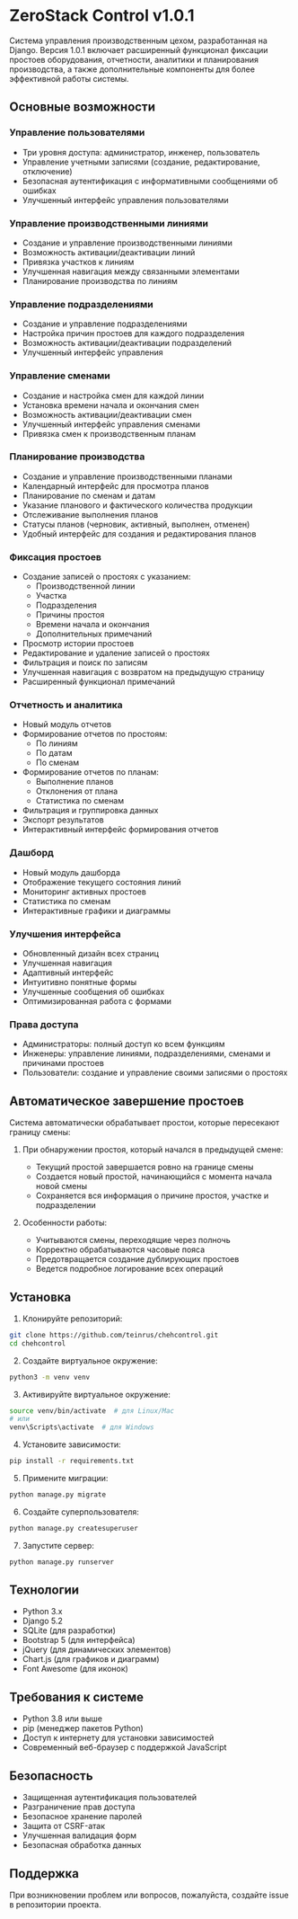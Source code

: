 # ZeroStack Control v1.0.1

Система управления производственным цехом, разработанная на Django. Версия 1.0.1 включает расширенный функционал фиксации простоев оборудования, отчетности, аналитики и планирования производства, а также дополнительные компоненты для более эффективной работы системы.

## Основные возможности

### Управление пользователями
- Три уровня доступа: администратор, инженер, пользователь
- Управление учетными записями (создание, редактирование, отключение)
- Безопасная аутентификация с информативными сообщениями об ошибках
- Улучшенный интерфейс управления пользователями

### Управление производственными линиями
- Создание и управление производственными линиями
- Возможность активации/деактивации линий
- Привязка участков к линиям
- Улучшенная навигация между связанными элементами
- Планирование производства по линиям

### Управление подразделениями
- Создание и управление подразделениями
- Настройка причин простоев для каждого подразделения
- Возможность активации/деактивации подразделений
- Улучшенный интерфейс управления

### Управление сменами
- Создание и настройка смен для каждой линии
- Установка времени начала и окончания смен
- Возможность активации/деактивации смен
- Улучшенный интерфейс управления сменами
- Привязка смен к производственным планам

### Планирование производства
- Создание и управление производственными планами
- Календарный интерфейс для просмотра планов
- Планирование по сменам и датам
- Указание планового и фактического количества продукции
- Отслеживание выполнения планов
- Статусы планов (черновик, активный, выполнен, отменен)
- Удобный интерфейс для создания и редактирования планов

### Фиксация простоев
- Создание записей о простоях с указанием:
  - Производственной линии
  - Участка
  - Подразделения
  - Причины простоя
  - Времени начала и окончания
  - Дополнительных примечаний
- Просмотр истории простоев
- Редактирование и удаление записей о простоях
- Фильтрация и поиск по записям
- Улучшенная навигация с возвратом на предыдущую страницу
- Расширенный функционал примечаний

### Отчетность и аналитика
- Новый модуль отчетов
- Формирование отчетов по простоям:
  - По линиям
  - По датам
  - По сменам
- Формирование отчетов по планам:
  - Выполнение планов
  - Отклонения от плана
  - Статистика по сменам
- Фильтрация и группировка данных
- Экспорт результатов
- Интерактивный интерфейс формирования отчетов

### Дашборд
- Новый модуль дашборда
- Отображение текущего состояния линий
- Мониторинг активных простоев
- Статистика по сменам
- Интерактивные графики и диаграммы

### Улучшения интерфейса
- Обновленный дизайн всех страниц
- Улучшенная навигация
- Адаптивный интерфейс
- Интуитивно понятные формы
- Улучшенные сообщения об ошибках
- Оптимизированная работа с формами

### Права доступа
- Администраторы: полный доступ ко всем функциям
- Инженеры: управление линиями, подразделениями, сменами и причинами простоев
- Пользователи: создание и управление своими записями о простоях

## Автоматическое завершение простоев

Система автоматически обрабатывает простои, которые пересекают границу смены:

1. При обнаружении простоя, который начался в предыдущей смене:
   - Текущий простой завершается ровно на границе смены
   - Создается новый простой, начинающийся с момента начала новой смены
   - Сохраняется вся информация о причине простоя, участке и подразделении

2. Особенности работы:
   - Учитываются смены, переходящие через полночь
   - Корректно обрабатываются часовые пояса
   - Предотвращается создание дублирующих простоев
   - Ведется подробное логирование всех операций

## Установка

1. Клонируйте репозиторий:
```bash
git clone https://github.com/teinrus/chehcontrol.git
cd chehcontrol
```

2. Создайте виртуальное окружение:
```bash
python3 -m venv venv
```

3. Активируйте виртуальное окружение:
```bash
source venv/bin/activate  # для Linux/Mac
# или
venv\Scripts\activate  # для Windows
```

4. Установите зависимости:
```bash
pip install -r requirements.txt
```

5. Примените миграции:
```bash
python manage.py migrate
```

6. Создайте суперпользователя:
```bash
python manage.py createsuperuser
```

7. Запустите сервер:
```bash
python manage.py runserver
```

## Технологии

- Python 3.x
- Django 5.2
- SQLite (для разработки)
- Bootstrap 5 (для интерфейса)
- jQuery (для динамических элементов)
- Chart.js (для графиков и диаграмм)
- Font Awesome (для иконок)

## Требования к системе

- Python 3.8 или выше
- pip (менеджер пакетов Python)
- Доступ к интернету для установки зависимостей
- Современный веб-браузер с поддержкой JavaScript

## Безопасность

- Защищенная аутентификация пользователей
- Разграничение прав доступа
- Безопасное хранение паролей
- Защита от CSRF-атак
- Улучшенная валидация форм
- Безопасная обработка данных

## Поддержка

При возникновении проблем или вопросов, пожалуйста, создайте issue в репозитории проекта.

